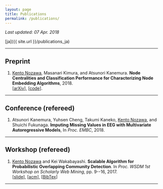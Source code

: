 ```yaml
---
layout: page
title: Publications
permalink: /publications/
---
```


_Last updated: 07 Apr. 2018_

[ja]({{ site.url }}/publications_ja)

---

## Preprint

1. <u>Kento Nozawa</u>, Masanari Kimura, and Atsunori Kanemura. __Node Centralities and Classification Performance for Characterizing Node Embedding Algorithms__, 2018. <br /> [[arXiv](https://arxiv.org/abs/1802.06368)], [[code](https://github.com/nzw0301/iclrw2018)].

---

## Conference (refereed)

1. Atsunori Kanemura, Yuhsen Cheng, Takumi Kaneko, <u>Kento Nozawa</u>, and Shuichi Fukunaga.  __Imputing Missing Values in EEG with Multivariate Autoregressive Models__, In *Proc. EMBC*, 2018.

---

## Workshop (refereed)

1. <u>Kento Nozawa</u> and Kei Wakabayashi. __Scalable Algorithm for Probabilistic Overlapping Community Detection__. In *Proc. WSDM 1st Workshop on Scholarly Web Mining*, pp. 9--16, 2017. <br /> [[slide](https://ornlcda.github.io/SWM2017/slides/swm_2017-paper_5.pdf)], [[acm](http://dl.acm.org/citation.cfm?id=3057150&CFID=755784727&CFTOKEN=89060339)], [[BibTex](http://nzw0301.github.io/bibtex/nzw-swm2017.bib)]

---
